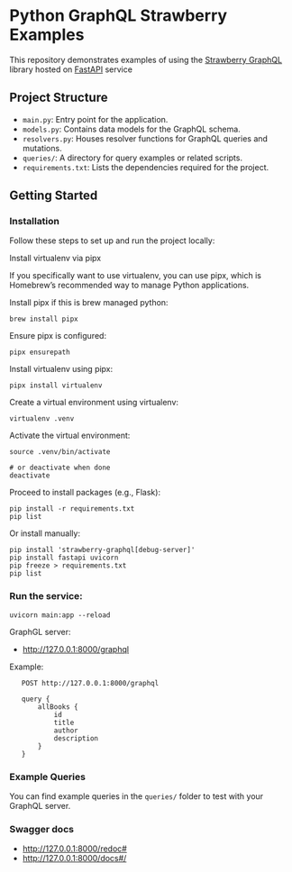 
# Python GraphQL Strawberry Examples

This repository demonstrates examples of using the [Strawberry GraphQL](https://strawberry.rocks/) library hosted on [FastAPI](https://fastapi.tiangolo.com/) service

## Project Structure

- `main.py`: Entry point for the application.
- `models.py`: Contains data models for the GraphQL schema.
- `resolvers.py`: Houses resolver functions for GraphQL queries and mutations.
- `queries/`: A directory for query examples or related scripts.
- `requirements.txt`: Lists the dependencies required for the project.

## Getting Started

### Installation

Follow these steps to set up and run the project locally:


Install virtualenv via pipx

If you specifically want to use virtualenv, you can use pipx, which is Homebrew’s recommended way to manage Python applications.

Install pipx if this is brew managed python:

    brew install pipx

Ensure pipx is configured:

    pipx ensurepath

Install virtualenv using pipx:

    pipx install virtualenv

Create a virtual environment using virtualenv:

    virtualenv .venv

Activate the virtual environment:

    source .venv/bin/activate

    # or deactivate when done
    deactivate

Proceed to install packages (e.g., Flask):

    pip install -r requirements.txt
    pip list

Or install manually:

    pip install 'strawberry-graphql[debug-server]'
    pip install fastapi uvicorn
    pip freeze > requirements.txt
    pip list

### Run the service:

    uvicorn main:app --reload

GraphGL server:
- http://127.0.0.1:8000/graphql

Example:

```commandline
   POST http://127.0.0.1:8000/graphql
   
   query {
       allBooks {
           id
           title
           author
           description
       }
   }

```

### Example Queries

You can find example queries in the `queries/` folder to test with your GraphQL server.

### Swagger docs

- http://127.0.0.1:8000/redoc#
- http://127.0.0.1:8000/docs#/


